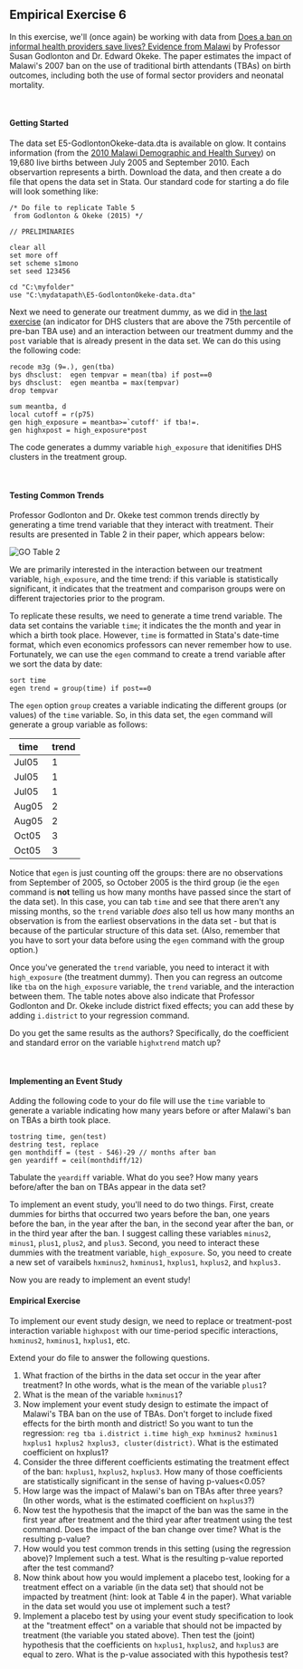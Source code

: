 ## Empirical Exercise 6  

In this exercise, we'll (once again) be working with data from 
[Does a ban on informal health providers save lives? Evidence from Malawi](https://www.ncbi.nlm.nih.gov/pmc/articles/PMC4677333/) 
by Professor Susan Godlonton and Dr. Edward Okeke.  The paper estimates the impact of Malawi's 2007 ban on the use of 
traditional birth attendants (TBAs) on birth outcomes, including both the use of formal sector providers and neonatal mortality.

<br>

#### Getting Started

The data set E5-GodlontonOkeke-data.dta is available on glow.  It contains information (from the 
[2010 Malawi Demographic and Health Survey](https://dhsprogram.com/methodology/survey/survey-display-333.cfm)) 
on 19,680 live births between July 2005 and September 2010.  Each observartion represents a birth.  Download the data, and then create 
a do file that opens the data set in Stata.  Our standard code for starting a do file will look something like:

``` 
/* Do file to replicate Table 5 
 from Godlonton & Okeke (2015) */

// PRELIMINARIES

clear all
set more off
set scheme s1mono
set seed 123456

cd "C:\myfolder"
use "C:\mydatapath\E5-GodlontonOkeke-data.dta"
```

Next we need to generate our treatment dummy, as we did in [the last exercise](https://pjakiela.github.io/ECON379/exercises/E5-DD2) (an 
indicator for DHS clusters that are above the 75th percentile of pre-ban TBA use) and 
an interaction between our treatment dummy and the `post` variable that is already present in 
the data set.  We can do this using the following code:

```
recode m3g (9=.), gen(tba)
bys dhsclust:  egen tempvar = mean(tba) if post==0
bys dhsclust:  egen meantba = max(tempvar)
drop tempvar

sum meantba, d
local cutoff = r(p75)
gen high_exposure = meantba>=`cutoff' if tba!=. 
gen highxpost = high_exposure*post
```

The code generates a dummy variable `high_exposure` that idenitifies DHS clusters in the 
treatment group.

<br>

#### Testing Common Trends  

Professor Godlonton and Dr. Okeke test common trends directly by generating a 
time trend variable that they interact with treatment.  Their results are 
presented in Table 2 in their paper, which appears below:

![GO Table 2](https://pjakiela.github.io/ECON379/exercises/E6-DD3/GO-Tab2.png)

We are primarily interested in the interaction between our treatment variable, 
`high_exposure`, and the time trend:  if this variable is statistically significant, 
it indicates that the treatment and comparison groups were on different trajectories 
prior to the program.  

To replicate these results, we need to generate a time trend variable.  The data set 
contains the variable `time`; it indicates the the month and year in which a birth 
took place. However, `time` is formatted in Stata's date-time format, which even 
economics professors can never remember how to use.  Fortunately, we can use 
the `egen` command to create a trend variable after we sort the data by date:

```
sort time
egen trend = group(time) if post==0
```

The `egen` option `group` creates a variable indicating the different groups (or values) 
of the `time` variable.  So, in this data set, the `egen` command will generate a group variable as 
follows:

time|trend
----|----
Jul05|1
Jul05|1
Jul05|1
Aug05|2
Aug05|2
Oct05|3
Oct05|3

Notice that `egen` is just counting off the groups:  there are no observations 
from September of 2005, so October 2005 is the third group (ie the `egen` command 
is **not** telling us how many months have passed since the start of the data set). In this case, 
you can tab `time` and see that there aren't any missing months, so the `trend` variable 
_does_ also tell us how many months an observation is from the earliest observations in 
the data set - but that is because of the particular structure of this data set.  (Also, 
remember that you have to sort your data before using the `egen` command with the group 
option.)

Once you've generated the `trend` variable, you need to interact it with `high_exposure` 
(the treatment dummy).  Then you can regress an outcome like `tba` on the `high_exposure` 
variable, the `trend` variable, and the interaction between them.  The table notes 
above also indicate that Professor Godlonton and Dr. Okeke include district fixed effects; 
you can add these by adding `i.district` to your regression command.

Do you get the same results as the authors?  Specifically, do the coefficient and 
standard error on the variable `highxtrend` match up?

<br>

#### Implementing an Event Study

Adding the following code 
to your do file will use the `time` variable to generate a variable indicating how 
many years before or after Malawi's ban on TBAs a birth took place.  

```
tostring time, gen(test)
destring test, replace
gen monthdiff = (test - 546)-29 // months after ban
gen yeardiff = ceil(monthdiff/12)
```

Tabulate the `yeardiff` variable.  What do you see?  How many years before/after the ban 
on TBAs appear in the data set?

To implement an event study, you'll need to do two things.  First, create dummies for 
births that occurred two years before the ban, one years before the ban, in the year 
after the ban, in the second year after the ban, or in the third year after the ban. 
I suggest calling these variables `minus2`, `minus1`, `plus1`, `plus2`, and `plus3`. 
Second, you need to interact these dummies with the treatment variable, `high_exposure`. 
So, you need to create a new set of varaibels `hxminus2`, `hxminus1`, `hxplus1`, `hxplus2`, 
and `hxplus3.`

Now you are ready to implement an event study!

#### Empirical Exercise

To implement our event study design, we need to replace or treatment-post interaction 
variable `highxpost` with our time-period specific interactions, `hxminus2`, `hxminus1`, 
`hxplus1`, etc.  

Extend your do file to answer the following questions.

1. What fraction of the births in the data set occur in the year after treatment?  In othe words, what is the mean of the variable `plus1`?
2. What is the mean of the variable `hxminus1`?
3. Now implement your event study design to estimate the impact of Malawi's TBA ban on the use of TBAs.  Don't forget to include fixed effects for the birth month and district!  So you want to tun the regression:  `reg tba i.district i.time high_exp hxminus2 hxminus1 hxplus1 hxplus2 hxplus3, cluster(district)`.  What is the estimated coefficient on hxplus1?
4. Consider the three different coefficients estimating the treatment effect of the ban:  `hxplus1`, `hxplus2`, `hxplus3`.  How many of those coefficients are statistically significant in the sense of having p-values<0.05?
5. How large was the impact of Malawi's ban on TBAs after three years?  (In other words, what is the estimated coefficient on `hxplus3`?)
6. Now test the hypothesis that the imapct of the ban was the same in the first year after treatment and the third year after treatment using the test command.  Does the impact of the ban change over time?  What is the resulting p-value?
7. How would you test common trends in this setting (using the regression above)?  Implement such a test.  What is the resulting p-value reported after the test command?
8. Now think about how you would implement a placebo test, looking for a treatment effect on a variable (in the data set) that should not be impacted by treatment (hint:  look at Table 4 in the paper).  What variable in the data set would you use ot implement such a test?
9. Implement a placebo test by using your event study specification to look at the "treatment effect" on a variable that should not be impacted by treatment (the variable you stated above).  Then test the (joint) hypothesis that the coefficients on `hxplus1`, `hxplus2`, and `hxplus3` are equal to zero.  What is the p-value associated with this hypothesis test?



